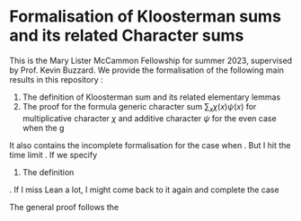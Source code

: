# Formalisation of Kloosterman sums and its related Character sums

This is the Mary Lister McCammon Fellowship for summer 2023, supervised by Prof. Kevin Buzzard. 
We provide the formalisation of the following main results in this repository : 
1. The definition of Kloosterman sum and its related elementary lemmas
2. The proof for the formula generic character sum $\sum _ x \chi (x) \psi (x)$ for multiplicative character $\chi$ and additive character $\psi$ for the even case when the g

It also contains the incomplete formalisation for the case when . But I hit the time limit . 
If we specify 
1. The definition


. If I miss Lean a lot, I might come back to it again and complete the case 

The general proof follows the 
